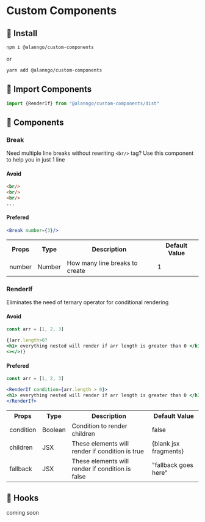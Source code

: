 # Custom Components

## 🚀 Install

```bash
npm i @alanngo/custom-components
```
or
```bash
yarn add @alanngo/custom-components
```
## 🚀 Import Components
```js
import {RenderIf} from "@alanngo/custom-components/dist"
```

## 🚀 Components
### Break

Need multiple line breaks without rewriting ``<br/>`` tag?
Use this component to help you in just 1 line

#### Avoid
```html
<br/>
<br/>
<br/>
...
```

#### Prefered
```jsx
<Break number={3}/> 
```
<table>
<th>Props</th>
<th>Type</th>
<th>Description</th>
<th>Default Value</th>
<tr>
<td>number</td>
<td>Number</td>
<td>How many line breaks to create</td>
<td>1</td>

</tr>
</table>

### RenderIf
Eliminates the need of ternary operator for conditional rendering
#### Avoid
```jsx
const arr = [1, 2, 3]

{(arr.length>0?
<h1> everything nested will render if arr length is greater than 0 </h1>:
<></>)}
```

#### Prefered
```jsx
const arr = [1, 2, 3]

<RenderIf condition={arr.length > 0}>
<h1> everything nested will render if arr length is greater than 0 </h1>
</RenderIf>
```

<table>
<th>Props</th>
<th>Type</th>
<th>Description</th>
<th>Default Value</th>
<tr>
<td>condition</td>
<td>Boolean</td>
<td>Condition to render children</td>
<td>false</td>
</tr>
<tr>
<td>children</td>
<td>JSX</td>
<td>These elements will render if condition is true</td>
<td>{blank jsx fragments}</td>
</tr>
<tr>
<td>fallback</td>
<td>JSX</td>
<td>These elements will render if condition is false</td>
<td>"fallback goes here"</td>
</tr>
</table>

## 🚀 Hooks
coming soon